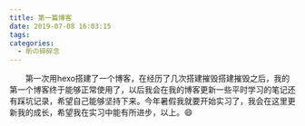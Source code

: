 ```yaml
---
title: 第一篇博客
date: 2019-07-08 16:03:15
tags:
categories: 
  - 昕の碎碎念
---
```

&emsp;&emsp;第一次用hexo搭建了一个博客，在经历了几次搭建摧毁搭建摧毁之后，我的第一个博客终于能够正常使用了，以后我会在我的博客更新一些平时学习的笔记还有踩坑记录，希望自己能够坚持下来。今年暑假我就要开始实习了，我会在这里更新我的成长，希望我在实习中能有所进步，以上。:smile:

